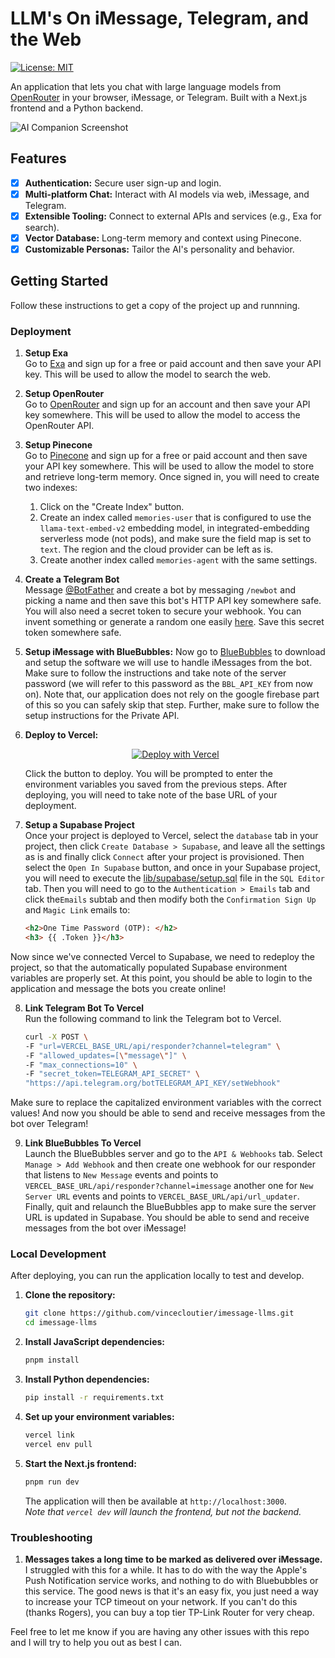 # LLM's On iMessage, Telegram, and the Web

[![License: MIT](https://img.shields.io/badge/License-MIT-yellow.svg)](https://opensource.org/licenses/MIT)

An application that lets you chat with large language models from [OpenRouter](https://openrouter.ai/models) in your browser, iMessage, or Telegram. Built with a Next.js frontend and a Python backend.

![AI Companion Screenshot](https://place-hold.it/1280x720?text=App+Screenshot+Here)

## Features
- [x] **Authentication:** Secure user sign-up and login.
- [x] **Multi-platform Chat:** Interact with AI models via web, iMessage, and Telegram.
- [x] **Extensible Tooling:** Connect to external APIs and services (e.g., Exa for search).
- [x] **Vector Database:** Long-term memory and context using Pinecone.
- [x] **Customizable Personas:** Tailor the AI's personality and behavior.

## Getting Started

Follow these instructions to get a copy of the project up and runnning.


### Deployment

1. **Setup Exa** <br>
 Go to [Exa](https://dashboard.exa.ai/login?redirect=/home) and sign up for a free or paid account and then save your API key. This will be used to allow the model to search the web.

2. **Setup OpenRouter** <br>
 Go to [OpenRouter](https://openrouter.ai/models) and sign up for an account and then save your API key somewhere. This will be used to allow the model to access the OpenRouter API.

3. **Setup Pinecone** <br>
 Go to [Pinecone](https://www.pinecone.io/pricing) and sign up for a free or paid account and then save your API key somewhere. This will be used to allow the model to store and retrieve long-term memory. Once signed in, you will need to create two indexes:
    1. Click on the "Create Index" button.
    2. Create an index called `memories-user` that is configured to use the `llama-text-embed-v2` embedding model, in integrated-embedding serverless mode (not pods), and make sure the field map is set to `text`. The region and the cloud provider can be left as is. 
    3. Create another index called `memories-agent` with the same settings.

4. **Create a Telegram Bot** <br>
 Message [@BotFather](https://t.me/BotFather) and create a bot by messaging `/newbot` and picking a name and then save this bot's HTTP API key somewhere safe. You will also need a secret token to secure your webhook. You can invent something or generate a random one easily [here](https://randomkeygen.com). Save this secret token somewhere safe.

5. **Setup iMessage with BlueBubbles:**
Now go to [BlueBubbles](https://bluebubbles.app/install/) to download and setup the software we will use to handle iMessages from the bot. Make sure to follow the instructions and take note of the server password (we will refer to this password as the `BBL_API_KEY` from now on). Note that, our application does not rely on the google firebase part of this so you can safely skip that step. Further, make sure to follow the setup instructions for the Private API.

6.  **Deploy to Vercel:**
    <div align="center">
      <a href="https://vercel.com/new/clone?repository-url=https://github.com/vincecloutier/imessage-llms&env=BBL_API_KEY,EXA_API_KEY,OPENROUTER_API_KEY,PINECONE_API_KEY,TELEGRAM_API_KEY,TELEGRAM_API_SECRET">
        <img src="https://vercel.com/button" alt="Deploy with Vercel"/>
      </a>
    </div>
    <p>Click the button to deploy. You will be prompted to enter the environment variables you saved from the previous steps. After deploying, you will need to take note of the base URL of your deployment.</p>

7. **Setup a Supabase Project** <br>
Once your project is deployed to Vercel, select the `database` tab in your project, then click `Create Database > Supabase`, and leave all the settings as is and finally click `Connect` after your project is provisioned. Then select the `Open In Supabase` button, and once in your Supabase project, you will need to execute the [lib/supabase/setup.sql](lib/supabase/setup.sql) file in the `SQL Editor` tab. Then you will need to go to the `Authentication > Emails` tab and click the`Emails` subtab and then modify both the `Confirmation Sign Up` and `Magic Link` emails to: 
    ```html
    <h2>One Time Password (OTP): </h2>
    <h3> {{ .Token }}</h3>
    ```
Now since we've connected Vercel to Supabase, we need to redeploy the project, so that the automatically populated Supabase environment variables are properly set. At this point, you should be able to login to the application and message the bots you create online!

8. **Link Telegram Bot To Vercel** <br>
Run the following command to link the Telegram bot to Vercel. 
    ```bash
    curl -X POST \
    -F "url=VERCEL_BASE_URL/api/responder?channel=telegram" \
    -F "allowed_updates=[\"message\"]" \
    -F "max_connections=10" \
    -F "secret_token=TELEGRAM_API_SECRET" \
    "https://api.telegram.org/botTELEGRAM_API_KEY/setWebhook"
    ```
Make sure to replace the capitalized environment variables with the correct values! And now you should be able to send and receive messages from the bot over Telegram!

9. **Link BlueBubbles To Vercel** <br>
Launch the BlueBubbles server and go to the `API & Webhooks` tab. Select `Manage > Add Webhook` and then create one webhook for our responder that listens to `New Message` events and points to `VERCEL_BASE_URL/api/responder?channel=imessage` another one for `New Server URL` events and points to `VERCEL_BASE_URL/api/url_updater`. Finally, quit and relaunch the BlueBubbles app to make sure the server URL is updated in Supabase. You should be able to send and receive messages from the bot over iMessage!

### Local Development
After deploying, you can run the application locally to test and develop.

1.  **Clone the repository:**
    ```bash
    git clone https://github.com/vincecloutier/imessage-llms.git
    cd imessage-llms
    ```

2.  **Install JavaScript dependencies:**
    ```bash
    pnpm install
    ```

3.  **Install Python dependencies:**
    ```bash
    pip install -r requirements.txt
    ```

4.  **Set up your environment variables:**
    ```bash
    vercel link
    vercel env pull
    ```

5.  **Start the Next.js frontend:**
    ```bash
    pnpm run dev
    ```
    The application will then be available at `http://localhost:3000`. <br> _Note that `vercel dev` will launch the frontend, but not the backend._


### Troubleshooting
1. **Messages takes a long time to be marked as delivered over iMessage.** <br>
I struggled with this for a while. It has to do with the way the Apple's Push Notification service works, and nothing to do with Bluebubbles or this service. The good news is that it's an easy fix, you just need a way to increase your TCP timeout on your network. If you can't do this (thanks Rogers), you can buy a top tier TP-Link Router for very cheap.

Feel free to let me know if you are having any other issues with this repo and I will try to help you out as best I can.